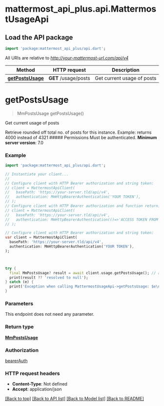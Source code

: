 # mattermost_api_plus.api.MattermostUsageApi

## Load the API package
```dart
import 'package:mattermost_api_plus/api.dart';
```

All URIs are relative to *http://your-mattermost-url.com/api/v4*

Method | HTTP request | Description
------------- | ------------- | -------------
[**getPostsUsage**](MattermostUsageApi.md#getpostsusage) | **GET** /usage/posts | Get current usage of posts


# **getPostsUsage**
> MmPostsUsage getPostsUsage()

Get current usage of posts

Retrieve rounded off total no. of posts for this instance. Example: returns 4000 instead of 4321 ##### Permissions Must be authenticated. __Minimum server version__: 7.0 

### Example
```dart
import 'package:mattermost_api_plus/api.dart';

// Instantiate your client...
//
// Configure client with HTTP Bearer authorization and string token:
// client = MattermostApiClient(
//   basePath: 'https://your-server.tld/api/v4',
//   authentication: MmHttpBearerAuthentication('YOUR TOKEN'),
// );
// Configure client with HTTP Bearer authorization and function returning a string:
// client = MattermostApiClient(
//   basePath: 'https://your-server.tld/api/v4',
//   authentication: MmHttpBearerAuthentication(()=>'ACCESS TOKEN FROM FUNCTION'),
// );

// Configure client with HTTP Bearer authorization and string token:
var client = MattermostApiClient(
  basePath: 'https://your-server.tld/api/v4',
  authentication: MmHttpBearerAuthentication('YOUR TOKEN'),
);



try {
  final MmPostsUsage? result = await client.usage.getPostsUsage(); // await the Future<MmPostsUsage?>
  print(result ?? 'resolved to null');
} catch (e) {
  print('Exception when calling MattermostUsageApi->getPostsUsage: $e\n');
}

```

### Parameters
This endpoint does not need any parameter.

### Return type

[**MmPostsUsage**](MmPostsUsage.md)

### Authorization

[bearerAuth](../GENERATED_README.md#bearerAuth)

### HTTP request headers

 - **Content-Type**: Not defined
 - **Accept**: application/json

[[Back to top]](#) [[Back to API list]](../GENERATED_README.md#documentation-for-api-endpoints) [[Back to Model list]](../GENERATED_README.md#documentation-for-models) [[Back to README]](../GENERATED_README.md)

